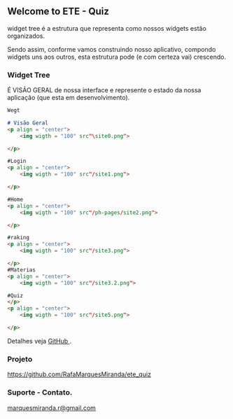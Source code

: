 ## Welcome to ETE - Quiz

widget tree é a estrutura que representa como nossos widgets estão organizados.

Sendo assim, conforme vamos construindo nosso aplicativo, compondo widgets uns aos outros, esta estrutura pode (e com certeza vai) crescendo. 

### Widget Tree

 É VISÃO GERAL de nossa interface e represente o estado da nossa aplicação (que esta em desenvolvimento).

```markdown
Wegt

# Visão Geral
<p align = "center">
    <img wigth = "100" src"\site0.png">

</p>

#Login
<p align = "center">
    <img wigth = "100" src"/site1.png">

</p>

#Home
<p align = "center">
    <img wigth = "100" src"/ph-pages/site2.png">

</p>

#raking
<p align = "center">
    <img wigth = "100" src"/site3.png">

</p>
#Materias
<p align = "center">
    <img wigth = "100" src"/site3.2.png">

#Quiz
</p>
<p align = "center">
    <img wigth = "100" src"/site5.png">

</p>


```

Detalhes veja [GitHub ](https://github.com/RafaMarquesMiranda/ete_quiz).

### Projeto 

https://github.com/RafaMarquesMiranda/ete_quiz

### Suporte - Contato.

marquesmiranda.r@gmail.com
